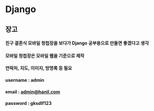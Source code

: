 # Django

## 장고


#### 친구 결혼식 모바일 청첩장을 보다가 Django 공부용으로 만들면 좋겠다고 생각
#### 모바일 청첩장은 모바일 웹을 기준으로 제작
#### 연락처, 지도, 이미지, 방명록 등 필요

#### username : admin
#### email : admin@hanil.com
#### password : gksdlf123